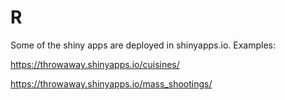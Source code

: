 # R


Some of the shiny apps are deployed in shinyapps.io. Examples:


https://throwaway.shinyapps.io/cuisines/

https://throwaway.shinyapps.io/mass_shootings/
